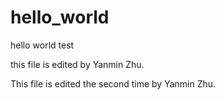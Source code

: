 # hello_world
hello world test


this file is edited by Yanmin Zhu.

This file is edited the second time by Yanmin Zhu.
